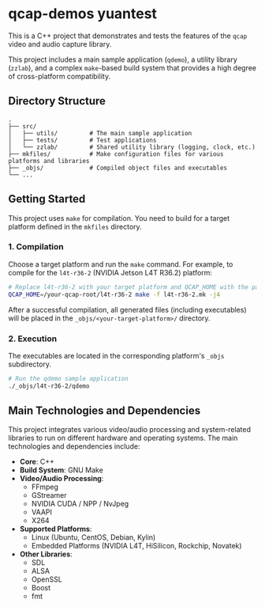 # qcap-demos yuantest

This is a C++ project that demonstrates and tests the features of the `qcap` video and audio capture library.

This project includes a main sample application (`qdemo`), a utility library (`zzlab`), and a complex `make`-based build system that provides a high degree of cross-platform compatibility.

## Directory Structure

```
.
├── src/
│   ├── utils/         # The main sample application
│   ├── tests/         # Test applications
│   └── zzlab/         # Shared utility library (logging, clock, etc.)
├── mkfiles/           # Make configuration files for various platforms and libraries
├── _objs/             # Compiled object files and executables
└── ...
```

## Getting Started

This project uses `make` for compilation. You need to build for a target platform defined in the `mkfiles` directory.

### 1. Compilation

Choose a target platform and run the `make` command. For example, to compile for the `l4t-r36-2` (NVIDIA Jetson L4T R36.2) platform:

```bash
# Replace l4t-r36-2 with your target platform and QCAP_HOME with the path to the qcap library
QCAP_HOME=/your-qcap-root/l4t-r36-2 make -f l4t-r36-2.mk -j4
```

After a successful compilation, all generated files (including executables) will be placed in the `_objs/<your-target-platform>/` directory.

### 2. Execution

The executables are located in the corresponding platform's `_objs` subdirectory.

```bash
# Run the qdemo sample application
./_objs/l4t-r36-2/qdemo
```

## Main Technologies and Dependencies

This project integrates various video/audio processing and system-related libraries to run on different hardware and operating systems. The main technologies and dependencies include:

*   **Core**: C++
*   **Build System**: GNU Make
*   **Video/Audio Processing**:
    *   FFmpeg
    *   GStreamer
    *   NVIDIA CUDA / NPP / NvJpeg
    *   VAAPI
    *   X264
*   **Supported Platforms**:
    *   Linux (Ubuntu, CentOS, Debian, Kylin)
    *   Embedded Platforms (NVIDIA L4T, HiSilicon, Rockchip, Novatek)
*   **Other Libraries**:
    *   SDL
    *   ALSA
    *   OpenSSL
    *   Boost
    *   fmt
